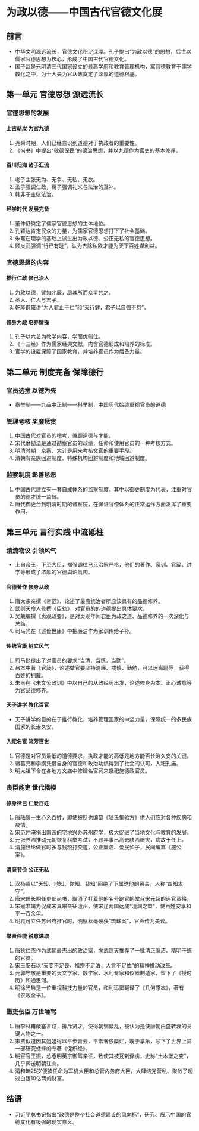 # 为政以德——中国古代官德文化展

## 前言

* 中华文明源远流长，官德文化积淀深厚。孔子提出“为政以德”的思想，后世以儒家官德思想为核心，形成了中国古代官德文化。
* 国子监是元明清三代国家设立的最高学府和教育管理机构，寓官德教育于儒学教化之中，为士大夫为官从政奠定了深厚的道德根基。

## 第一单元  官德思想  源远流长

### 官德思想的发展

#### 上古萌发  为官九德

1. 尧舜时期，人们已经意识到道德对于执政者的重要性。
2. 《尚书》中提出“敬德保民”的德治思想，并以九德作为官吏的基本修养。

#### 百川归海  诸子汇流

1. 老子主张无为、无争、无私、无欲。
2. 孟子强调仁政，荀子强调礼义与法治的互补。
3. 韩非子主张法治。

#### 经学时代  发展完备

1. 董仲舒奠定了儒家官德思想的主体地位。
2. 孔颖达肯定民众的力量，为儒家官德思想打下了社会基础。
3. 朱熹在理学的基础上派生出为政以德、公正无私的官德思想。
4. 顾炎武强调“行已有耻”，认为去除私欲才能为天下百姓谋利益。

### 官德思想的内容

#### 推行仁政  修己治人

1. 为政以德，譬如北辰，居其所而众星共之。
2. 圣人、仁人与君子。
3. 乾隆辟雍讲“为人君止于仁”和“天行健，君子以自强不息”。

#### 修身为政  培养情操

1. 孔子以六艺为教学内容，学而优则仕。
2. 《十三经》作为儒家经典文献，内含官德形成和培养的标准。
3. 官学的设置保障了国家教育，并培养官员作为后备力量。

## 第二单元  制度完备  保障德行

### 官员选拔  以德为先

* 察举制——九品中正制——科举制，中国历代始终重视官员的道德

### 管理考核  奖廉惩贪

1. 中国古代对官员的稽考，兼顾道德与才能。
2. 宋代磨勘法是通过勘察官员的政绩，任命和使用官员的一种考核方式。
3. 明清时期，京察、大计是用来考核文官的重要手段。
4. 清朝有亲族回避制度、特殊机构回避制度和地域回避制度。

### 监察制度  彰善惩恶

1. 中国古代建立有一套自成体系的监察制度。其中以御史制度为代表，注重对官员的德才统一监督。
2. 唐代御史台到明清时期的督察院，在保证官僚体系的正常运作方面发挥了重要作用。

## 第三单元  言行实践  中流砥柱

### 清流物议  引领风气

* 上自帝王，下至大臣，都强调律己且治家严格，他们的著作、家训、官箴、讲学等形成了浓厚的官德舆论氛围。

#### 官德著作  修身从政

1. 唐太宗亲撰《帝范》，论述了最高统治者所应该具有的品德修养。
2. 武则天命人修撰《臣轨》，对官员的的道德提出具体要求。
3. 吴兢编撰《贞观政要》，是对贞观年间君臣为政之道、品德修养的一次深化与总结。
4. 司马光在《巡俭世康》中把廉洁作为家训传给子孙。

#### 传统官箴  树立风气

1. 司马懿提出了对官员的要求“当清，当慎，当勤”。
2. 吕本中著《官箴》，论述做官要坚持清廉、戒慎、勤勉，可以远离耻辱，获得百姓的拥戴。
3. 朱熹在《朱文公政训》中以自己的从政经历出发，论述修身为本、正心诚意等为官品德修养。

#### 天子讲学  教化百官

* 天子讲学的目的在于推行教化，培养管理国家的中坚力量，保障统一的多民族国家的长治久安。

#### 入祀名宦  流芳百世

1. 官德是对官员最低的道德要求，执政才能的高低是地方能否长治久安的关键。
2. 诸葛亮和李纲凭借自身的官德和政治功绩得到了社会的认可，入祀孔庙。
3. 明太祖下令在各地方文庙中修建名宦祠来祭祀施德政官员。

### 良臣能吏  世代楷模

#### 修身律己  仁爱百姓

1. 唐陆贽一生心系百姓，即使被贬也编纂《陆氏集验方》供人们应对各种疾病和疫情。
2. 宋范仲淹捐出南园的宅地兴办苏州府学，极大促进了当地文化与教育的发展。
3. 元张养浩推动元朝恢复科举考试，不顾年事已高去陕西赈灾，病故于任上。
4. 清施世纶做官时多与钱粮打交道，公正廉洁、爱民如子，民间编纂《施公案》。

#### 清廉节俭  公正无私

1. 汉杨震以“天知、地知、你知、我知”回绝了下属送他的黄金，人称“四知太守”。
2. 唐宋璟长期任吏部尚书，取消了打着他的名号跑官的堂叔宋元超的选官资格。
3. 宋寇准竭力促成宋真宗亲征澶州，使宋辽两国达成“澶渊之盟”，使百姓安享和平一百余年。
4. 明袁可立任苏州府推官时，明察秋毫破获“琉球案”，官声传为美谈。

#### 举贤任能  锐意进取

1. 唐狄仁杰作为武朝最杰出的政治家，向武则天推荐了一批清正廉洁、精明干练的官员。
2. 宋王安石以“天变不足畏，祖宗不足法，人言不足恤”的精神推动改革。
3. 元郭守敬是重要的天文学家、数学家、水利专家和仪器制造家，留下了《授时历》和通惠河。
4. 明徐光启是一位重视科技力量的官员，和利玛窦翻译了《几何原本》，著有《农政全书》。

### 墨吏佞臣  万世唾骂

1. 唐李林甫蔽塞言路，排斥贤才，使得朝纲紊乱，被认为是使唐朝由盛转衰的关键人物之一。
2. 宋贾似道因其姐姐得以平步青云，平素奢侈糜烂，耽于享乐，写下了世界上第一部研究蟋蟀的专著《促织经》。
3. 明宦官王振，怂恿明英宗御驾亲征，致使其被瓦剌俘虏，史称“土木堡之变”，几乎葬送明朝江山。
4. 清和珅25岁便被任命为军机大臣和总管内务府大臣，大肆结党营私、聚敛了超过白银10亿两的财富。

## 结语

* 习近平总书记指出“政德是整个社会道德建设的风向标”，研究、展示中国的官德文化有极强的现实意义。
